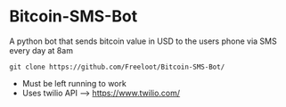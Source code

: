 # Bitcoin-SMS-Bot

A python bot that sends bitcoin value in USD to the users phone via SMS every day at 8am 

```git clone https://github.com/Freeloot/Bitcoin-SMS-Bot/```

- Must be left running to work
- Uses twilio API --> https://www.twilio.com/
